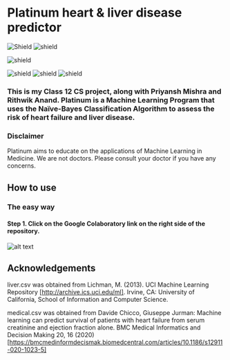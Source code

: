 # Platinum heart & liver disease predictor
![Shield](https://img.shields.io/aur/license/android-studio)
![shield](https://img.shields.io/github/repo-size/realaryanpatil/Platinum)

![shield](https://img.shields.io/badge/Language-Python3-x)

![shield](https://img.shields.io/badge/Modules%20Used-x)
![shield](https://img.shields.io/badge/Pandas-blue)
![shield](https://img.shields.io/badge/sklearn-blue)

### This is my Class 12 CS project, along with Priyansh Mishra and Rithwik Anand. Platinum is a Machine Learning Program that uses the Naïve-Bayes Classification Algorithm to assess the risk of heart failure and liver disease.

### Disclaimer
Platinum aims to educate on the applications of Machine Learning in Medicine. We are not doctors. Please consult your doctor if you have any concerns.

## How to use
### The easy way
#### Step 1. Click on the Google Colaboratory link on the right side of the repository.
![alt text](https://github.com/realaryanpatil/Platinum/blob/master/media1.png?raw=true)

## Acknowledgements
liver.csv was obtained from Lichman, M. (2013). UCI Machine Learning Repository [http://archive.ics.uci.edu/ml]. Irvine, CA: University of California, School of Information and Computer Science.

medical.csv was obtained from Davide Chicco, Giuseppe Jurman: Machine learning can predict survival of patients with heart failure from serum creatinine and ejection fraction alone. BMC Medical Informatics and Decision Making 20, 16 (2020) [https://bmcmedinformdecismak.biomedcentral.com/articles/10.1186/s12911-020-1023-5]

